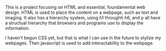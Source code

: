 This is a project focusing on HTML and essential, foundamental web design. HTML is used to place the content on a webpage, such as text and imaging. It also has a hierarchy system, using h1 throughh h6, and p all have a structual hierarchy that browsers and programs use to display the information.

I haven't begun CSS yet, but that is what I can use in the future to stylize my webpages. Then javascript is used to add interactability to the webpage.